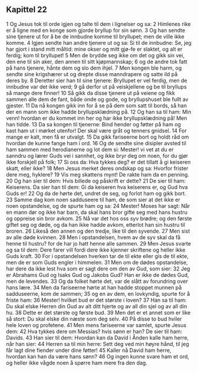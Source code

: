 ## Kapittel 22

1 Og Jesus tok til orde igjen og talte til dem i lignelser og sa:
2 Himlenes rike er å ligne med en konge som gjorde bryllup for sin sønn.
3 Og han sendte sine tjenere ut for å be de innbudne komme til bryllupet; men de ville ikke komme.
4 Igjen sendte han andre tjenere ut og sa: Si til de innbudne: Se, jeg har gjort i stand mitt måltid: mine okser og mitt gjø-fe er slaktet, og alt er ferdig; kom til bryllupet!
5 Men de brydde seg ikke om det og gikk sin vei, den ene til sin aker, den annen til sitt kjøpmannskap;
6 og de andre tok fatt på hans tjenere, hånte dem og slo dem ihjel.
7 Men kongen ble harm, og sendte sine krigshærer ut og drepte disse manndrapere og satte ild på deres by.
8 Deretter sier han til sine tjenere: Bryllupet er vel ferdig, men de innbudne var det ikke verd;
9 gå derfor ut på veiskjellene og be til bryllups så mange dere finner!
10 Så gikk da disse tjenere ut på veiene og fikk sammen alle dem de fant, både onde og gode, og bryllupshuset ble fullt av gjester.
11 Da nå kongen gikk inn for å se på dem som satt til bords, så han der en mann som ikke hadde bryllupsklædning på.
12 Og han sa til ham: Min venn! hvordan er du kommet inn her og har ikke bryllupsklædning på! Men han tidde.
13 Da sa kongen til tjenerne: Bind hender og føtter på ham og kast ham ut i mørket utenfor! Der skal være gråt og tenners gnidsel.
14 For mange er kalt, men få er utvalgt.
15 Da gikk fariseerne bort og holdt råd om hvordan de kunne fange ham i ord.
16 Og de sendte sine disipler avsted til ham sammen med herodianerne og lot dem si: Mester! vi vet at du er sanndru og lærer Guds vei i sannhet, og ikke bryr deg om noen, for du gjør ikke forskjell på folk;
17 Si oss da: Hva tykkes deg? er det tillatt å gi keiseren skatt, eller ikke?
18 Men Jesus merket deres ondskap og sa: Hvorfor frister dere meg, hyklere?
19 Vis meg skattens mynt! De rakte ham da en penning.
20 Og han sier til dem: Hvis billede og påskrift er dette?
21 De sier til ham: Keiserens. Da sier han til dem: Gi da keiseren hva keiserens er, og Gud hva Guds er!
22 Og da de hørte det, undret de seg, og forlot ham og gikk bort.
23 Samme dag kom noen sadduseere til ham, de som sier at det ikke er noen opstandelse, og de spurte ham og sa:
24 Mester! Moses har sagt: Når en mann dør og ikke har barn, da skal hans bror gifte seg med hans hustru og oppreise sin bror avkom.
25 Nå var det hos oss syv brødre; og den første giftet seg og døde, og da han ikke hadde avkom, etterlot han sin hustru til broren.
26 Likeså den annen og den tredje, like til den syvende.
27 Men sist av alle døde kvinnen.
28 Men i opstandelsen, hvem av de syv skal da få henne til hustru? for de har jo hatt henne alle sammen.
29 Men Jesus svarte og sa til dem: Dere farer vill fordi dere ikke kjenner skriftene og heller ikke Guds kraft.
30 For i opstandelsen hverken tar de til ekte eller gis de til ekte, men de er som Guds engler i himmelen.
31 Men om de dødes opstandelse, har dere da ikke lest hva som er sagt dere om den av Gud, som sier:
32 Jeg er Abrahams Gud og Isaks Gud og Jakobs Gud? Han er ikke de dødes Gud, men de levendes.
33 Og da folket hørte det, var de slått av forundring over hans lære.
34 Men da fariseerne hørte at han hadde stoppet munnen på sadduseerne, kom de sammen;
35 og en av dem, en lovkyndig, spurte for å friste ham:
36 Mester! hvilket bud er det største i loven?
37 Han sa til ham: Du skal elske Herren din Gud av alt ditt hjerte og av all din sjel og av all din hu.
38 Dette er det største og første bud.
39 Men det er et annet som er like så stort: Du skal elske din næste som deg selv.
40 På disse to bud hviler hele loven og profetene.
41 Men mens fariseerne var samlet, spurte Jesus dem:
42 Hva tykkes dere om Messias? hvis sønn er han? De sier til ham: Davids.
43 Han sier til dem: Hvordan kan da David i Ånden kalle ham herre, når han sier:
44 Herren sa til min herre: Sett deg ved min høyre hånd, til jeg får lagt dine fiender under dine føtter!
45 Kaller nå David ham herre, hvordan kan han da være hans sønn?
46 Og ingen kunne svare ham et ord, og heller ikke vågde noen å spørre ham mere fra den dag.
